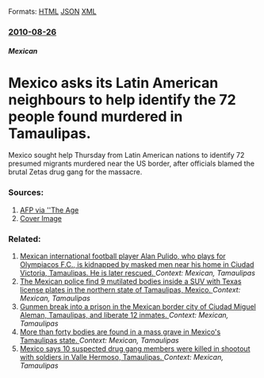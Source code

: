 
Formats: [HTML](/news/2010/08/26/mexico-asks-its-latin-american-neighbours-to-help-identify-the-72-people-found-murdered-in-tamaulipas.html)  [JSON](/news/2010/08/26/mexico-asks-its-latin-american-neighbours-to-help-identify-the-72-people-found-murdered-in-tamaulipas.json)  [XML](/news/2010/08/26/mexico-asks-its-latin-american-neighbours-to-help-identify-the-72-people-found-murdered-in-tamaulipas.xml)  

### [2010-08-26](/news/2010/08/26/index.md)

##### Mexican
# Mexico asks its Latin American neighbours to help identify the 72 people found murdered in Tamaulipas. 

Mexico sought help Thursday from Latin American nations to identify 72 presumed migrants murdered near the US border, after officials blamed the brutal Zetas drug gang for the massacre.


### Sources:

1. [AFP via ''The Age](http://news.theage.com.au/breaking-news-world/neighbors-help-mexico-identify-massacre-victims-20100827-13uf3.html)
1. [Cover Image](http://images.theage.com.au/2011/08/09/2545564/facebook-thumb-theage.png)

### Related:

1. [Mexican international football player Alan Pulido, who plays for Olympiacos F.C., is kidnapped by masked men near his home in Ciudad Victoria, Tamaulipas. He is later rescued. ](/news/2016/05/29/mexican-international-football-player-alan-pulido-who-plays-for-olympiacos-f-c-is-kidnapped-by-masked-men-near-his-home-in-ciudad-victori.md) _Context: Mexican, Tamaulipas_
2. [The Mexican police find 9 mutilated bodies inside a SUV with Texas license plates in the northern state of Tamaulipas, Mexico. ](/news/2013/04/2/the-mexican-police-find-9-mutilated-bodies-inside-a-suv-with-texas-license-plates-in-the-northern-state-of-tamaulipas-mexico.md) _Context: Mexican, Tamaulipas_
3. [Gunmen break into a prison in the Mexican border city of Ciudad Miguel Aleman, Tamaulipas, and liberate 12 inmates. ](/news/2013/02/26/gunmen-break-into-a-prison-in-the-mexican-border-city-of-ciudad-miguel-alema-n-tamaulipas-and-liberate-12-inmates.md) _Context: Mexican, Tamaulipas_
4. [More than forty bodies are found in a mass grave in Mexico's Tamaulipas state. ](/news/2011/04/6/more-than-forty-bodies-are-found-in-a-mass-grave-in-mexico-s-tamaulipas-state.md) _Context: Mexican, Tamaulipas_
5. [Mexico says 10 suspected drug gang members were killed in shootout with soldiers in Valle Hermoso, Tamaulipas. ](/news/2011/01/22/mexico-says-10-suspected-drug-gang-members-were-killed-in-shootout-with-soldiers-in-valle-hermoso-tamaulipas.md) _Context: Mexican, Tamaulipas_
